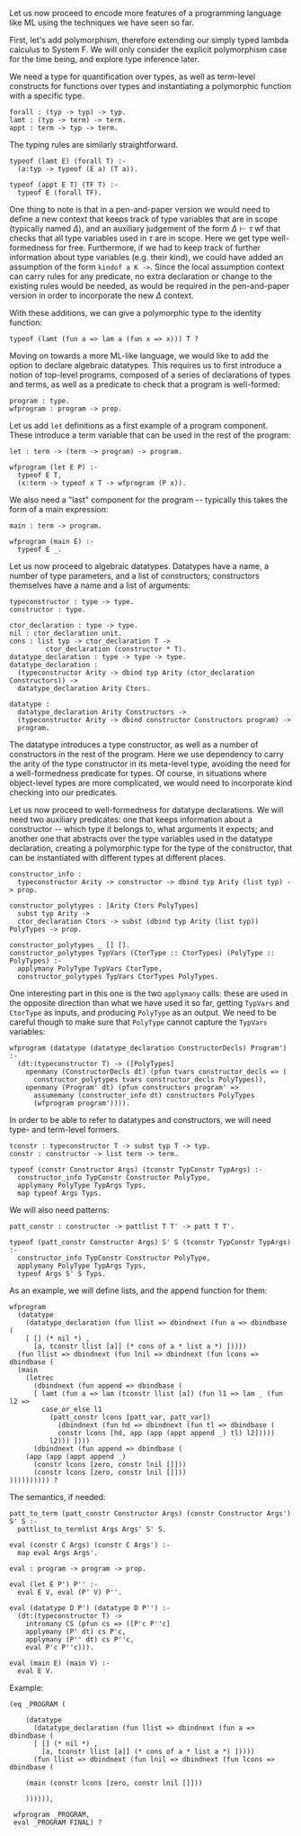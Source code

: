 <!--
```makam
%use "03-dependent-binding.md".
```
-->

Let us now proceed to encode more features of a programming language like ML using the
techniques we have seen so far.

First, let's add polymorphism, therefore extending our simply typed lambda calculus to System
F. We will only consider the explicit polymorphism case for the time being, and explore type
inference later.

We need a type for quantification over types, as well as term-level constructs for functions
over types and instantiating a polymorphic function with a specific type.

```makam
forall : (typ -> typ) -> typ.
lamt : (typ -> term) -> term.
appt : term -> typ -> term.
```

The typing rules are similarly straightforward.

```makam
typeof (lamt E) (forall T) :-
  (a:typ -> typeof (E a) (T a)).

typeof (appt E T) (TF T) :-
  typeof E (forall TF).
```

One thing to note is that in a pen-and-paper version we would need to define a new context that
keeps track of type variables that are in scope (typically named $\Delta$), and an auxiliary
judgement of the form $\Delta \vdash \tau \; \text{wf}$ that checks that all type variables used
in $\tau$ are in scope. Here we get type well-formedness for free. Furthermore, if we had to
keep track of further information about type variables (e.g. their kind), we could have added
an assumption of the form `kindof a K ->`. Since the local assumption context can carry rules
for any predicate, no extra declaration or change to the existing rules would be needed, as
would be required in the pen-and-paper version in order to incorporate the new $\Delta$
context.

With these additions, we can give a polymorphic type to the identity function:

```makam
typeof (lamt (fun a => lam a (fun x => x))) T ?
```

Moving on towards a more ML-like language, we would like to add the option to declare algebraic
datatypes. This requires us to first introduce a notion of top-level programs, composed of a
series of declarations of types and terms, as well as a predicate to check that a program is
well-formed:

```makam
program : type.
wfprogram : program -> prop.
```

Let us add `let` definitions as a first example of a program component. These introduce a term
variable that can be used in the rest of the program:

```makam
let : term -> (term -> program) -> program.

wfprogram (let E P) :-
  typeof E T,
  (x:term -> typeof x T -> wfprogram (P x)).
```

We also need a "last" component for the program -- typically this takes the form of a main
expression:

```makam
main : term -> program.

wfprogram (main E) :-
  typeof E _.
```

Let us now proceed to algebraic datatypes. Datatypes have a name, a number of type parameters,
and a list of constructors; constructors themselves have a name and a list of arguments:

```makam
typeconstructor : type -> type.
constructor : type.

ctor_declaration : type -> type.
nil : ctor_declaration unit.
cons : list typ -> ctor_declaration T ->
         ctor_declaration (constructor * T).
datatype_declaration : type -> type -> type.
datatype_declaration : 
  (typeconstructor Arity -> dbind typ Arity (ctor_declaration Constructors)) ->
  datatype_declaration Arity Ctors.

datatype :
  datatype_declaration Arity Constructors ->
  (typeconstructor Arity -> dbind constructor Constructors program) ->
  program.
```

The datatype introduces a type constructor, as well as a number of constructors in the rest of
the program. Here we use dependency to carry the arity of the type constructor in its
meta-level type, avoiding the need for a well-formedness predicate for types. Of course, in
situations where object-level types are more complicated, we would need to incorporate kind
checking into our predicates.

Let us now proceed to well-formedness for datatype declarations. We will need two auxiliary
predicates: one that keeps information about a constructor -- which type it belongs to, what
arguments it expects; and another one that abstracts over the type variables
used in the datatype declaration, creating a polymorphic type for the type of the constructor,
that can be instantiated with different types at different places.

```makam
constructor_info :
  typeconstructor Arity -> constructor -> dbind typ Arity (list typ) -> prop.

constructor_polytypes : [Arity Ctors PolyTypes]
  subst typ Arity ->
  ctor_declaration Ctors -> subst (dbind typ Arity (list typ)) PolyTypes -> prop.

constructor_polytypes _ [] [].
constructor_polytypes TypVars (CtorType :: CtorTypes) (PolyType :: PolyTypes) :-
  applymany PolyType TypVars CtorType,
  constructor_polytypes TypVars CtorTypes PolyTypes.
```

One interesting part in this one is the two `applymany` calls: these are used in the opposite
direction than what we have used it so far, getting `TypVars` and `CtorType` as inputs,
and producing `PolyType` as an output. We need to be careful though to make sure that `PolyType`
cannot capture the `TypVars` variables:

```makam
wfprogram (datatype (datatype_declaration ConstructorDecls) Program') :-
  (dt:(typeconstructor T) -> ([PolyTypes]
    openmany (ConstructorDecls dt) (pfun tvars constructor_decls => (
      constructor_polytypes tvars constructor_decls PolyTypes)),
    openmany (Program' dt) (pfun constructors program' =>
      assumemany (constructor_info dt) constructors PolyTypes
      (wfprogram program')))).
```

In order to be able to refer to datatypes and constructors, we will need type- and term-level
formers.

```makam
tconstr : typeconstructor T -> subst typ T -> typ.
constr : constructor -> list term -> term.

typeof (constr Constructor Args) (tconstr TypConstr TypArgs) :-
  constructor_info TypConstr Constructor PolyType,
  applymany PolyType TypArgs Typs,
  map typeof Args Typs.
```

We will also need patterns:

```makam
patt_constr : constructor -> pattlist T T' -> patt T T'.

typeof (patt_constr Constructor Args) S' S (tconstr TypConstr TypArgs) :-
  constructor_info TypConstr Constructor PolyType,
  applymany PolyType TypArgs Typs,
  typeof Args S' S Typs.
```

As an example, we will define lists, and the append function for them:

```makam
wfprogram
  (datatype
    (datatype_declaration (fun llist => dbindnext (fun a => dbindbase (
    [ [] (* nil *) ,
      [a, tconstr llist [a]] (* cons of a * list a *) ]))))
  (fun llist => dbindnext (fun lnil => dbindnext (fun lcons => dbindbase (
  (main
    (letrec
      (dbindnext (fun append => dbindbase (
      [ lamt (fun a => lam (tconstr llist [a]) (fun l1 => lam _ (fun l2 =>
        case_or_else l1
          (patt_constr lcons [patt_var, patt_var])
            (dbindnext (fun hd => dbindnext (fun tl => dbindbase (
            constr lcons [hd, app (app (appt append _) tl) l2]))))
          l2))) ])))
      (dbindnext (fun append => dbindbase (
    (app (app (appt append _)
      (constr lcons [zero, constr lnil []]))
      (constr lcons [zero, constr lnil []]))
)))))))))) ?
```

The semantics, if needed:
```makam
patt_to_term (patt_constr Constructor Args) (constr Constructor Args') S' S :-
  pattlist_to_termlist Args Args' S' S.

eval (constr C Args) (constr C Args') :-
  map eval Args Args'.

eval : program -> program -> prop.

eval (let E P') P'' :-
  eval E V, eval (P' V) P''.

eval (datatype D P') (datatype D P'') :-
  (dt:(typeconstructor T) ->
    intromany CS (pfun cs => ([P'c P''c]
    applymany (P' dt) cs P'c,
    applymany (P'' dt) cs P''c,
    eval P'c P''c))).

eval (main E) (main V) :-
  eval E V.
```

Example:

```makam
(eq _PROGRAM (

    (datatype
      (datatype_declaration (fun llist => dbindnext (fun a => dbindbase (
      [ [] (* nil *) ,
        [a, tconstr llist [a]] (* cons of a * list a *) ]))))
      (fun llist => dbindnext (fun lnil => dbindnext (fun lcons => dbindbase (

    (main (constr lcons [zero, constr lnil []]))

    )))))),

 wfprogram _PROGRAM,
 eval _PROGRAM FINAL) ?
```
